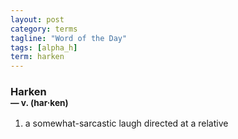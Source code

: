 ```yaml
---
layout: post
category: terms
tagline: "Word of the Day"
tags: [alpha_h]
term: harken
---
```


<h3>Harken<br/> <small>&mdash; v. (har<span>&middot;</span>ken)</small></h3>
<p><ol><li>a somewhat-sarcastic laugh directed at a relative</li>
</ol></p>
